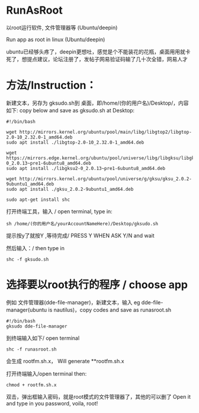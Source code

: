 # RunAsRoot
以root运行软件, 文件管理器等 (Ubuntu/deepin)

Run app as root in linux (Ubuntu/deepin)

ubuntu已经够头疼了，deepin更想吐，感觉是个不能装花的花瓶，桌面用用就卡死了，想提点建议，论坛注册了，发帖子网易验证码输了几十次全错，网易人才

# 方法/Instruction：
新建文本，另存为 gksudo.sh到 桌面，即/home/(你的用户名)/Desktop/，内容如下:
copy below and save as gksudo.sh at Desktop:

```shell
#!/bin/bash

wget http://mirrors.kernel.org/ubuntu/pool/main/libg/libgtop2/libgtop-2.0-10_2.32.0-1_amd64.deb
sudo apt install ./libgtop-2.0-10_2.32.0-1_amd64.deb

wget https://mirrors.edge.kernel.org/ubuntu/pool/universe/libg/libgksu/libgksu2-0_2.0.13~pre1-6ubuntu8_amd64.deb
sudo apt install ./libgksu2-0_2.0.13~pre1-6ubuntu8_amd64.deb

wget http://mirrors.kernel.org/ubuntu/pool/universe/g/gksu/gksu_2.0.2-9ubuntu1_amd64.deb
sudo apt install ./gksu_2.0.2-9ubuntu1_amd64.deb

sudo apt-get install shc
```

打开终端工具，输入 / open terminal, type in:

```shell
sh /home/(你的用户名/yourAccountNameHere)/Desktop/gksudo.sh
```
提示按y了就按Y ,等待完成/ PRESS Y WHEN ASK Y/N and wait

然后输入：/ then type in
```shell
shc -f gksudo.sh
```

# 选择要以root执行的程序 / choose app
例如 文件管理器(dde-file-manager)，新建文本，输入 
eg dde-file-manager(ubuntu is nautilus)，copy codes and save as runasroot.sh

```shell
#!/bin/bash
gksudo dde-file-manager
```
到终端输入如下/ open terminal
```shell
shc -f runasroot.sh
```
会生成 rootfm.sh.x，
Will generate **rootfm.sh.x

打开终端输入/open terminal then:

```shell
chmod + rootfm.sh.x
```

双击，弹出框输入密码，就是root模式的文件管理器了，其他的可以删了
Open it and type in you password, voila, root!
